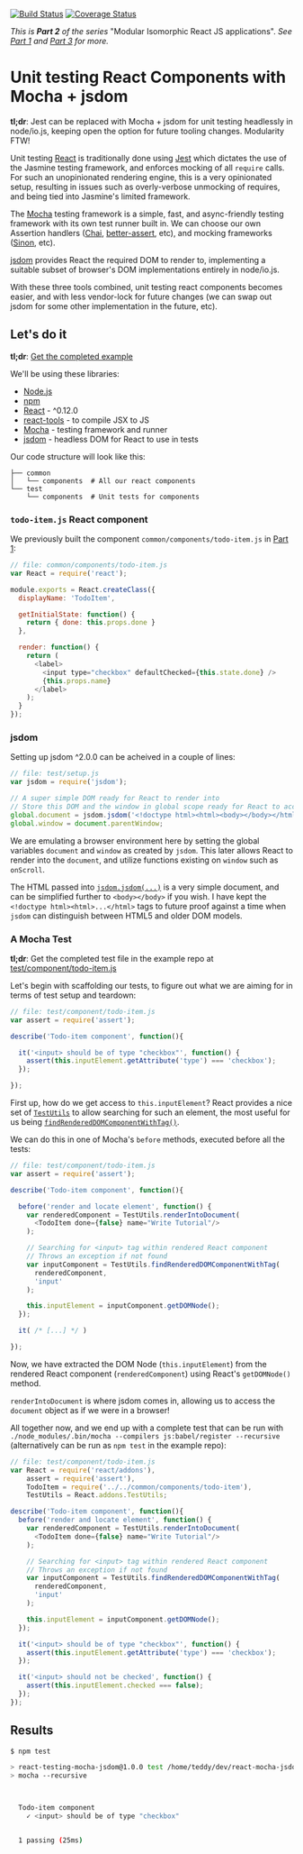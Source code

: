 [![Build Status](https://travis-ci.org/syarul/react-testing-mocha-jsdom.svg)](https://travis-ci.org/syarul/react-testing-mocha-jsdom) [![Coverage Status](https://coveralls.io/repos/syarul/react-testing-mocha-jsdom/badge.svg?branch=master&service=github)](https://coveralls.io/github/syarul/react-testing-mocha-jsdom?branch=master)

*This is __Part 2__ of the series* "Modular Isomorphic React JS applications".
*See [Part 1](https://github.com/jesstelford/react-isomorphic-boilerplate) and
[Part 3](https://github.com/jesstelford/react-testing-isomorphic) for more.*

# Unit testing React Components with Mocha + jsdom

**tl;dr**: Jest can be replaced with Mocha + jsdom for unit testing headlessly
in node/io.js, keeping open the option for future tooling changes. Modularity
FTW!

Unit testing [React](https://facebook.github.io/react) is traditionally done
using [Jest](https://facebook.github.io/jest) which dictates the use of the
Jasmine testing framework, and enforces mocking of all `require` calls. For such
an unopinionated rendering engine, this is a very opinionated setup, resulting
in issues such as overly-verbose unmocking of requires, and being tied into
Jasmine's limited framework.

The [Mocha](http://mochajs.org/) testing framework is a simple, fast, and
async-friendly testing framework with its own test runner built in. We can
choose our own Assertion handlers ([Chai](http://chaijs.com/),
[better-assert](https://github.com/tj/better-assert), etc), and mocking
frameworks ([Sinon](http://sinonjs.org/), etc).

[jsdom](https://github.com/tmpvar/jsdom) provides React the required DOM to
render to, implementing a suitable subset of browser's DOM implementations
entirely in node/io.js.

With these three tools combined, unit testing react components becomes easier,
and with less vendor-lock for future changes (we can swap out jsdom for some
other implementation in the future, etc).

## Let's do it

**tl;dr**: [Get the completed
example](https://github.com/jesstelford/react-testing-mocha-jsdom)

We'll be using these libraries:

 * [Node.js](http://nodejs.org)
 * [npm](https://www.npmjs.org)
 * [React](https://www.npmjs.com/package/react) - ^0.12.0
 * [react-tools](https://www.npmjs.com/package/react-tools) - to compile JSX to JS
 * [Mocha](http://mochajs.org/) - testing framework and runner
 * [jsdom](https://github.com/tmpvar/jsdom) - headless DOM for React to use in tests

Our code structure will look like this:

```
├── common
│   └── components  # All our react components
└── test
    └── components  # Unit tests for components
```

### `todo-item.js` React component

We previously built the component `common/components/todo-item.js` in [Part 1](https://github.com/jesstelford/react-isomorphic-boilerplate#server-side-rendering):

```javascript
// file: common/components/todo-item.js
var React = require('react');

module.exports = React.createClass({
  displayName: 'TodoItem',

  getInitialState: function() {
    return { done: this.props.done }
  },

  render: function() {
    return (
      <label>
        <input type="checkbox" defaultChecked={this.state.done} />
        {this.props.name}
      </label>
    );
  }
});
```

### jsdom

Setting up jsdom ^2.0.0 can be acheived in a couple of lines:

```javascript
// file: test/setup.js
var jsdom = require('jsdom');

// A super simple DOM ready for React to render into
// Store this DOM and the window in global scope ready for React to access
global.document = jsdom.jsdom('<!doctype html><html><body></body></html>');
global.window = document.parentWindow;
```

We are emulating a browser environment here by setting the global variables
`document` and `window` as created by `jsdom`. This later allows React to render
into the `document`, and utilize functions existing on `window` such as
`onScroll`.

The HTML passed into
[`jsdom.jsdom(...)`](https://github.com/tmpvar/jsdom#for-the-hardcore-jsdomjsdom)
is a very simple document, and can be simplified further to `<body></body>` if
you wish. I have kept the `<!doctype html><html>...</html>` tags to future proof
against a time when `jsdom` can distinguish between HTML5 and older DOM models.

### A Mocha Test

**tl;dr**: Get the completed test file in the example repo at
[test/component/todo-item.js](https://github.com/jesstelford/react-testing-mocha-jsdom/blob/master/test/component/todo-item.js)

Let's begin with scaffolding our tests, to figure out what we are aiming for in
terms of test setup and teardown:

```javascript
// file: test/component/todo-item.js
var assert = require('assert');

describe('Todo-item component', function(){

  it('<input> should be of type "checkbox"', function() {
    assert(this.inputElement.getAttribute('type') === 'checkbox');
  });

});
```

First up, how do we get access to `this.inputElement`? React provides a nice set
of [`TestUtils`](https://facebook.github.io/react/docs/test-utils.html) to allow
searching for such an element, the most useful for us being
[`findRenderedDOMComponentWithTag()`](https://facebook.github.io/react/docs/test-utils.html#findrendereddomcomponentwithtag).

We can do this in one of Mocha's `before` methods, executed before all the
tests:

```javascript
// file: test/component/todo-item.js
var assert = require('assert');

describe('Todo-item component', function(){

  before('render and locate element', function() {
    var renderedComponent = TestUtils.renderIntoDocument(
      <TodoItem done={false} name="Write Tutorial"/>
    );

    // Searching for <input> tag within rendered React component
    // Throws an exception if not found
    var inputComponent = TestUtils.findRenderedDOMComponentWithTag(
      renderedComponent,
      'input'
    );

    this.inputElement = inputComponent.getDOMNode();
  });

  it( /* [...] */ )

});
```

Now, we have extracted the DOM Node (`this.inputElement`) from the rendered
React component (`renderedComponent`) using React's `getDOMNode()` method.

`renderIntoDocument` is where jsdom comes in, allowing us to access the `document`
object as if we were in a browser!

All together now, and we end up with a complete test that can be run with
`./node_modules/.bin/mocha --compilers js:babel/register --recursive`
(alternatively can be run as `npm test` in the example repo):

```javascript
// file: test/component/todo-item.js
var React = require('react/addons'),
    assert = require('assert'),
    TodoItem = require('../../common/components/todo-item'),
    TestUtils = React.addons.TestUtils;

describe('Todo-item component', function(){
  before('render and locate element', function() {
    var renderedComponent = TestUtils.renderIntoDocument(
      <TodoItem done={false} name="Write Tutorial"/>
    );

    // Searching for <input> tag within rendered React component
    // Throws an exception if not found
    var inputComponent = TestUtils.findRenderedDOMComponentWithTag(
      renderedComponent,
      'input'
    );

    this.inputElement = inputComponent.getDOMNode();
  });

  it('<input> should be of type "checkbox"', function() {
    assert(this.inputElement.getAttribute('type') === 'checkbox');
  });

  it('<input> should not be checked', function() {
    assert(this.inputElement.checked === false);
  });
});
```

## Results

```bash
$ npm test

> react-testing-mocha-jsdom@1.0.0 test /home/teddy/dev/react-mocha-jsdom
> mocha --recursive



  Todo-item component
    ✓ <input> should be of type "checkbox"


  1 passing (25ms)
```
